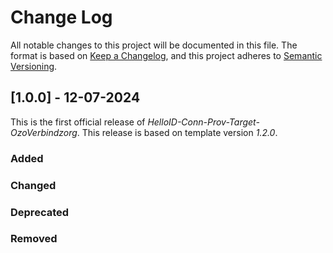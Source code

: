 # Change Log

All notable changes to this project will be documented in this file. The format is based on [Keep a Changelog](https://keepachangelog.com), and this project adheres to [Semantic Versioning](https://semver.org).

## [1.0.0] - 12-07-2024

This is the first official release of _HelloID-Conn-Prov-Target-OzoVerbindzorg_. This release is based on template version _1.2.0_.

### Added

### Changed

### Deprecated

### Removed
